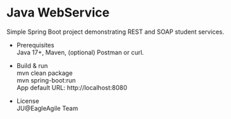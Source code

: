 # Java WebService

Simple Spring Boot project demonstrating REST and SOAP student services.

- Prerequisites  
  Java 17+, Maven, (optional) Postman or curl.


- Build & run  
  mvn clean package  
  mvn spring-boot:run  
  App default URL: http://localhost:8080


- License  
  JU@EagleAgile Team
